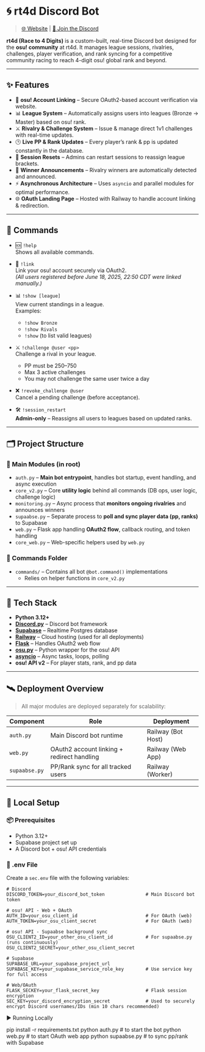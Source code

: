 # 🌀 rt4d Discord Bot

> [🌐 Website](https://rt4d-production.up.railway.app) | [💬 Join the Discord](https://discord.com/invite/GBsNU5hCQy)

**rt4d (Race to 4 Digits)** is a custom-built, real-time Discord bot designed for the **osu! community** at rt4d. It manages league sessions, rivalries, challenges, player verification, and rank syncing for a competitive community racing to reach 4-digit osu! global rank and beyond.

---

## ✨ Features

- 🔗 **osu! Account Linking** – Secure OAuth2-based account verification via website.
- 📊 **League System** – Automatically assigns users into leagues (Bronze → Master) based on osu! rank.
- ⚔️ **Rivalry & Challenge System** – Issue & manage direct 1v1 challenges with real-time updates.
- 🕒 **Live PP & Rank Updates** – Every player’s rank & pp is updated constantly in the database.
- 🔁 **Session Resets** – Admins can restart sessions to reassign league brackets.
- 📣 **Winner Announcements** – Rivalry winners are automatically detected and announced.
- ⚡ **Asynchronous Architecture** – Uses `asyncio` and parallel modules for optimal performance.
- 🌐 **OAuth Landing Page** – Hosted with Railway to handle account linking & redirection.

---

## 🧠 Commands

- 🆘 `!help`  
  Shows all available commands.

- 🔗 `!link`  
  Link your osu! account securely via OAuth2.  
  _(All users registered before June 18, 2025, 22:50 CDT were linked manually.)_

- 📊 `!show [league]`  
  View current standings in a league.  
  Examples:
  - `!show Bronze`
  - `!show Rivals`
  - `!show` (to list valid leagues)

- ⚔️ `!challenge @user <pp>`  
  Challenge a rival in your league.
  - PP must be 250–750  
  - Max 3 active challenges  
  - You may not challenge the same user twice a day

- ❌ `!revoke_challenge @user`  
  Cancel a pending challenge (before acceptance).

- 🛠️ `!session_restart`  
  **Admin-only** – Reassigns all users to leagues based on updated ranks.

---

## 🗂️ Project Structure

### 🔧 Main Modules (in root)

- `auth.py` – **Main bot entrypoint**, handles bot startup, event handling, and async execution  
- `core_v2.py` – Core **utility logic** behind all commands (DB ops, user logic, challenge logic)  
- `monitoring.py` – Async process that **monitors ongoing rivalries** and announces winners  
- `supaabse.py` – Separate process to **poll and sync player data (pp, ranks)** to Supabase  
- `web.py` – Flask app handling **OAuth2 flow**, callback routing, and token handling  
- `core_web.py` – Web-specific helpers used by `web.py`

### 💬 Commands Folder

- `commands/` – Contains all bot `@bot.command()` implementations  
  - Relies on helper functions in `core_v2.py`

---

## 🧱 Tech Stack

- **Python 3.12+**
- **[Discord.py](https://discordpy.readthedocs.io/en/stable/)** – Discord bot framework
- **[Supabase](https://supabase.com)** – Realtime Postgres database
- **[Railway](https://railway.app)** – Cloud hosting (used for all deployments)
- **[Flask](https://flask.palletsprojects.com/)** – Handles OAuth2 web flow
- **[osu.py](https://github.com/Sheppsu/osu.py)** – Python wrapper for the osu! API
- **[asyncio](https://docs.python.org/3/library/asyncio.html)** – Async tasks, loops, polling
- **osu! API v2** – For player stats, rank, and pp data

---

## 🛰️ Deployment Overview

> All major modules are deployed separately for scalability:

| Component      | Role                                           | Deployment        |
|----------------|------------------------------------------------|-------------------|
| `auth.py`      | Main Discord bot runtime                       | Railway (Bot Host)|
| `web.py`       | OAuth2 account linking + redirect handling     | Railway (Web App) |
| `supaabse.py`  | PP/Rank sync for all tracked users             | Railway (Worker)  |

---

## 🚀 Local Setup

### 📦 Prerequisites

- Python 3.12+
- Supabase project set up
- A Discord bot + osu! API credentials

### 🔐 .env File

Create a `sec.env` file with the following variables:

```env
# Discord
DISCORD_TOKEN=your_discord_bot_token               # Main Discord bot token

# osu! API - Web + OAuth
AUTH_ID=your_osu_client_id                         # For OAuth (web)
AUTH_TOKEN=your_osu_client_secret                  # For OAuth (web)

# osu! API - Supaabse background sync
OSU_CLIENT2_ID=your_other_osu_client_id            # For supaabse.py (runs continuously)
OSU_CLIENT2_SECRET=your_other_osu_client_secret

# Supabase
SUPABASE_URL=your_supabase_project_url
SUPABASE_KEY=your_supabase_service_role_key        # Use service key for full access

# Web/OAuth
FLASK_SECKEY=your_flask_secret_key                 # Flask session encryption
SEC_KEY=your_discord_encryption_secret             # Used to securely encrypt Discord usernames/IDs (min 10 chars recommended)
```

▶️ Running Locally

pip install -r requirements.txt
python auth.py       # to start the bot
python web.py        # to start OAuth web app
python supaabse.py   # to sync pp/rank with Supabase